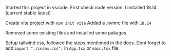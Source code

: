 Started this project in vscode.
First check node version. I installed 18.14 (current stable latest)

Create vite project with `npm init vite`
Added a .nvmrc file with `18.14`

Removed some existing files and installed some pakages.

Setup tailwind css, followed the steps mentioned in the docs. Dont forget to add `import "./index.css";` in `App.tsx` or `main.tsx` file.
